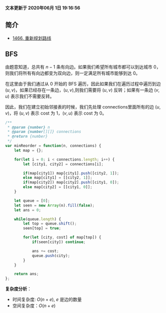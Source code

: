 **文本更新于 2020年06月 1日 19:16:56**
## 简介
- [1466. 重新规划路线](https://leetcode-cn.com/problems/reorder-routes-to-make-all-paths-lead-to-the-city-zero/)

## BFS
由题意知道，总共有 $n-1$ 条有向边。如果我们希望所有城市都可以到达城市 $0$，则我们将所有有向边都变为双向边，则一定满足所有城市能够到达 $0$。

在这里由于我们通过从 $0$ 开始的 BFS 遍历，因此如果我们在遍历过程中遍历到边 $(u, v)$，如果已经存在一条边，$(u, v)$,则我们需要将 $(u, v)$ 反转；如果有一条边 $(v, u)$ 表示我们不需要反转。

因此，我们在建立初始邻接表的时候，我们先处理 connections里面所有的边 $(u, v)$，将 $(u, v)$ 表示 cost 为 1，$(v, u)$ 表示 cost 为 0。

```javascript
/**
 * @param {number} n
 * @param {number[][]} connections
 * @return {number}
 */
var minReorder = function(n, connections) {
    let map = {};

    for(let i = 0; i < connections.length; i++) {
        let [city1, city2] = connections[i];

        if(map[city1]) map[city1].push([city2, 1]);
        else map[city1] = [[city2, 1]];
        if(map[city2]) map[city2].push([city1, 0]);
        else map[city2] = [[city1, 0]];
    }

    let queue = [0];
    let seen = new Array(n).fill(false);
    let ans = 0;

    while(queue.length) {
        let top = queue.shift();
        seen[top] = true;

        for(let [city, cost] of map[top]) {
            if(seen[city]) continue;

            ans += cost;
            queue.push(city);
        }
    }

    return ans;
}; 
```
**复杂度分析**：
- 时间复杂度: $O(n+e)$, $e$ 是边的数量
- 空间复杂度：$O(n+e)$